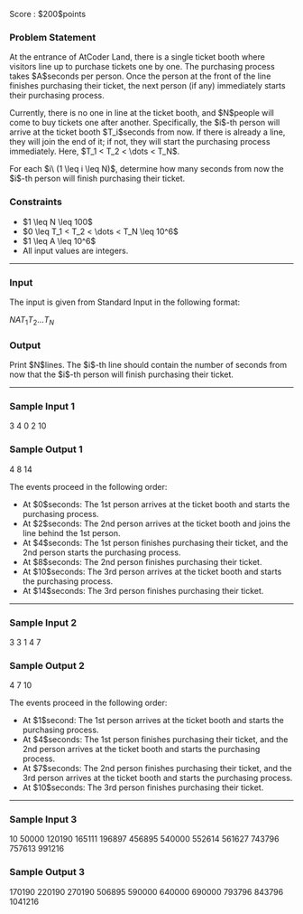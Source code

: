 
<div>

<span>

<span>

<p>
Score : $200$points
</p>

<div>

<section>

### **Problem Statement**

<p>
At the entrance of AtCoder Land, there is a single ticket booth where visitors line up to purchase tickets one by one. The purchasing process takes $A$seconds per person. Once the person at the front of the line finishes purchasing their ticket, the next person (if any) immediately starts their purchasing process.
</p>

<p>
Currently, there is no one in line at the ticket booth, and $N$people will come to buy tickets one after another. Specifically, the $i$-th person will arrive at the ticket booth $T_i$seconds from now. If there is already a line, they will join the end of it; if not, they will start the purchasing process immediately. Here, $T_1 < T_2 < \dots < T_N$.
</p>

<p>
For each $i\ (1 \leq i \leq N)$, determine how many seconds from now the $i$-th person will finish purchasing their ticket.
</p>

</section>

</div>

<div>

<section>

### **Constraints**

<ul>

<li>
$1 \leq N \leq 100$
</li>

<li>
$0 \leq T_1 < T_2 < \dots < T_N \leq 10^6$
</li>

<li>
$1 \leq A \leq 10^6$
</li>

<li>
All input values are integers.
</li>

</ul>

</section>

</div>

---

<div>

<div>

<section>

### **Input**

<p>
The input is given from Standard Input in the following format:
</p>

<div>

$N$$A$$T_1$$T_2$$\dots$$T_N$
</div>

</section>

</div>

<div>

<section>

### **Output**

<p>
Print $N$lines. The $i$-th line should contain the number of seconds from now that the $i$-th person will finish purchasing their ticket.
</p>

</section>

</div>

</div>

---

<div>

<section>

### **Sample Input 1**

<div>

3 4
0 2 10

</div>

</section>

</div>

<div>

<section>

### **Sample Output 1**

<div>

4
8
14

</div>

<p>
The events proceed in the following order:
</p>

<ul>

<li>
At $0$seconds: The 1st person arrives at the ticket booth and starts the purchasing process.
</li>

<li>
At $2$seconds: The 2nd person arrives at the ticket booth and joins the line behind the 1st person.
</li>

<li>
At $4$seconds: The 1st person finishes purchasing their ticket, and the 2nd person starts the purchasing process.
</li>

<li>
At $8$seconds: The 2nd person finishes purchasing their ticket.
</li>

<li>
At $10$seconds: The 3rd person arrives at the ticket booth and starts the purchasing process.
</li>

<li>
At $14$seconds: The 3rd person finishes purchasing their ticket.
</li>

</ul>

</section>

</div>

---

<div>

<section>

### **Sample Input 2**

<div>

3 3
1 4 7

</div>

</section>

</div>

<div>

<section>

### **Sample Output 2**

<div>

4
7
10

</div>

<p>
The events proceed in the following order:
</p>

<ul>

<li>
At $1$second: The 1st person arrives at the ticket booth and starts the purchasing process.
</li>

<li>
At $4$seconds: The 1st person finishes purchasing their ticket, and the 2nd person arrives at the ticket booth and starts the purchasing process.
</li>

<li>
At $7$seconds: The 2nd person finishes purchasing their ticket, and the 3rd person arrives at the ticket booth and starts the purchasing process.
</li>

<li>
At $10$seconds: The 3rd person finishes purchasing their ticket.
</li>

</ul>

</section>

</div>

---

<div>

<section>

### **Sample Input 3**

<div>

10 50000
120190 165111 196897 456895 540000 552614 561627 743796 757613 991216

</div>

</section>

</div>

<div>

<section>

### **Sample Output 3**

<div>

170190
220190
270190
506895
590000
640000
690000
793796
843796
1041216

</div>

</section>

</div>

</span>

</span>

</div>
